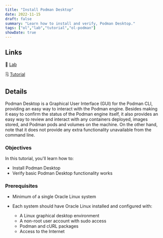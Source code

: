 ```yaml
---
title: "Install Podman Desktop"
date: 2022-11-15
draft: false
summary: "Learn how to install and verify, Podman Desktop."
tags: ["ol","lab","tutorial","ol-podman"]
showDate: true
---
```


## Links

:crescent_moon: [Lab](https://luna.oracle.com/lab/55225d03-4fdb-42dd-bb3c-0382cb918963)

:spiral_notepad: [Tutorial](https://docs.oracle.com/en/learn/podman-desktop)

## Details

Podman Desktop is a Graphical User Interface (GUI) for the Podman CLI, providing an easy way to interact with the Podman engine.  Besides making it easy to confirm the status of the Podman engine itself, it also provides an easy way to review and interact with any containers deployed, images stored, and Podman pods and volumes on the machine.  On the other hand, note that it does not provide any extra functionality unavailable from the command line.

### Objectives

In this tutorial, you'll learn how to:

  - Install Podman Desktop
  - Verify basic Podman Desktop functionality works

### Prerequisites

- Minimum of a single Oracle Linux system

- Each system should have Oracle Linux installed and configured with:
    - A Linux graphical desktop environment
    - A non-root user account with sudo access
    - Podman and cURL packages
    - Access to the Internet
